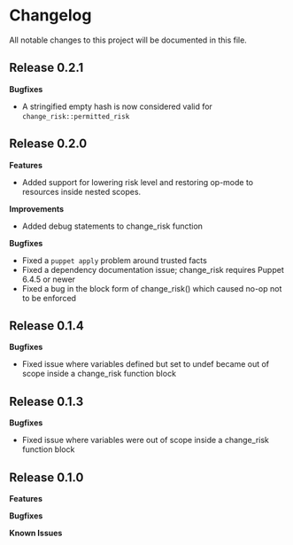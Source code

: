 # Changelog

All notable changes to this project will be documented in this file.

## Release 0.2.1

**Bugfixes**

* A stringified empty hash is now considered valid for `change_risk::permitted_risk`

## Release 0.2.0

**Features**

* Added support for lowering risk level and restoring op-mode to resources inside nested scopes.

**Improvements**

* Added debug statements to change\_risk function

**Bugfixes**

* Fixed a `puppet apply` problem around trusted facts
* Fixed a dependency documentation issue; change\_risk requires Puppet 6.4.5 or newer
* Fixed a bug in the block form of change\_risk() which caused no-op not to be enforced

## Release 0.1.4

**Bugfixes**

* Fixed issue where variables defined but set to undef became out of scope inside a change\_risk function block

## Release 0.1.3

**Bugfixes**

* Fixed issue where variables were out of scope inside a change\_risk function block

## Release 0.1.0

**Features**

**Bugfixes**

**Known Issues**
